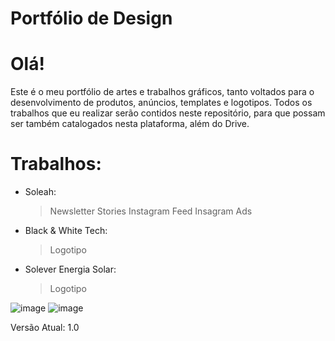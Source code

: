 # Portfólio de Design
# Olá!

Este é o meu portfólio de artes e trabalhos gráficos, tanto voltados para o desenvolvimento de produtos, anúncios, templates e logotipos.
Todos os trabalhos que eu realizar serão contidos neste repositório, para que possam ser também catalogados nesta plataforma, além do Drive.

# Trabalhos:
* Soleah:
  > Newsletter
  > Stories
  > Instagram Feed
  > Insagram Ads
  
* Black & White Tech:
  > Logotipo
 
* Solever Energia Solar:
  > Logotipo

![image](https://user-images.githubusercontent.com/91736880/228608583-238f9cd7-cd2d-4a2b-97d8-5b63b4eeec9c.png)
![image](https://user-images.githubusercontent.com/91736880/228610080-1934dcf3-885d-4613-8a0e-8f1101e7a6c2.png)

Versão Atual: 1.0
